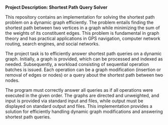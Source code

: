 **Project Description: Shortest Path Query Solver**

This repository contains an implementation for solving the shortest path problem on a dynamic graph efficiently. The problem entails finding the shortest path between two vertices in a graph while minimizing the sum of the weights of its constituent edges. This problem is fundamental in graph theory and has practical applications in GPS navigation, computer network routing, search engines, and social networks.

The project task is to efficiently answer shortest path queries on a dynamic graph. Initially, a graph is provided, which can be processed and indexed as needed. Subsequently, a workload consisting of sequential operation batches is issued. Each operation can be a graph modification (insertion or removal of edges or nodes) or a query about the shortest path between two nodes.

The program must correctly answer all queries as if all operations were executed in the given order. The graphs are directed and unweighted, and input is provided via standard input and files, while output must be displayed on standard output and files. This implementation provides a solution for efficiently handling dynamic graph modifications and answering shortest path queries.
